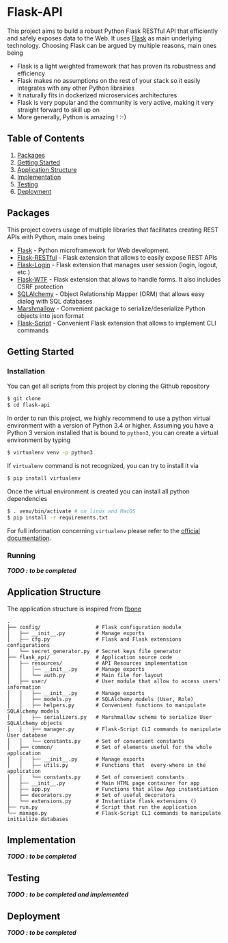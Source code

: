 # Flask-API
This project aims to build a robust Python Flask RESTful API that efficiently and safely exposes data to the Web. It uses [Flask](https://github.com/pallets/flask) as main underlying technology. Choosing Flask can be argued by multiple reasons, main ones being
 - Flask is a light weighted framework that has proven its robustness and efficiency
 - Flask makes no assumptions on the rest of your stack so it easily integrates with any other Python librairies
 - It naturally fits in dockerized microservices architectures
 - Flask is very popular and the community is very active, making it very straight forward to skill up on
 - More generally, Python is amazing ! :-)

## Table of Contents
1. [Packages](#Packages)
2. [Getting Started](#getting-started)
3. [Application Structure](#application-structure)
4. [Implementation](#implementation)
5. [Testing](#testing)
6. [Deployment](#deployment)


## Packages
This project covers usage of multiple libraries that facilitates creating REST APIs with Python, main ones being
 - [Flask](https://github.com/pallets/flask) - Python microframework for Web development.
 - [Flask-RESTful](https://github.com/flask-restful/flask-restful) - Flask extension that allows to easily expose REST APIs
 - [Flask-Login](https://github.com/maxcountryman/flask-login) - Flask extension that manages user session (login, logout, etc.)
 - [Flask-WTF](https://github.com/lepture/flask-wtf) - Flask extension that allows to handle forms. It also includes CSRF protection
 - [SQLAlchemy](https://github.com/zzzeek/sqlalchemy) - Object Relationship Mapper (ORM) that allows easy dialog with SQL databases
 - [Marshmallow](https://github.com/marshmallow-code/marshmallow) - Convenient package to serialize/deserialize Python objects into json format
 - [Flask-Script](https://github.com/smurfix/flask-script) - Convenient Flask extension that allows to implement CLI commands

## Getting Started
### Installation
You can get all scripts from this project by cloning the Github repository
```bash
$ git clone
$ cd flask-api
```

In order to run this project, we highly recommend to use a python virtual environment with a version of Python 3.4 or higher. Assuming you have a Python 3 version installed that is bound to ```python3```, you can create a virtual environment by typing
```bash
$ virtualenv venv -p python3
```
If ```virtualenv``` command is not recognized, you can try to install it via

```bash
$ pip install virtualenv
```
Once the virtual environment is created you can install all python dependencies
```bash
$ . venv/bin/activate # on linux and MacOS
$ pip install -r requirements.txt
```
For full information concerning ```virtualenv``` please refer to the [official documentation](https://virtualenv.pypa.io/en/stable/).

### Running
***TODO : to be completed***

## Application Structure
The application structure is inspired from [fbone](https://github.com/imwilsonxu/fbone)
```
.
├── config/                  # Flask configuration module
│   ├── __init__.py          # Manage exports
│   ├── cfg.py               # Flask and Flask extensions configurations
│   └── secret_generator.py  # Secret keys file generator
├── flask_api/               # Application source code
│   ├── resources/           # API Resources implementation
│   │   │── __init__.py      # Manage exports
│   │   └── auth.py          # Main file for layout
│   ├── user/                # User module that allow to access users' information
│   │   ├── __init__.py      # Manage exports
│   │   ├── models.py        # SQLAlchemy models (User, Role)
│   │   ├── helpers.py       # Convenient functions to manipulate SQLAlchemy models
│   │   ├── serializers.py   # Marshmallow schema to serialize User SQLAlchemy objects
│   │   ├── manager.py       # Flask-Script CLI commands to manipulate User database
│   │   └── constants.py     # Set of convenient constants
│   ├── common/              # Set of elements useful for the whole application
│   │   ├── __init__.py      # Manage exports
│   │   ├── utils.py         # Functions that  every-where in the application
│   │   └── constants.py     # Set of convenient constants
│   ├── __init__.py          # Main HTML page container for app
│   ├── app.py               # Functions that allow App instantiation
│   ├── decorators.py        # Set of useful decorators
│   └── extensions.py        # Instantiate flask extensions ()
├── run.py                   # Script that run the application
└── manage.py                # Flask-Script CLI commands to manipulate initialize databases
```

## Implementation
***TODO : to be completed***

## Testing
***TODO : to be completed and implemented***

## Deployment
***TODO : to be completed***



